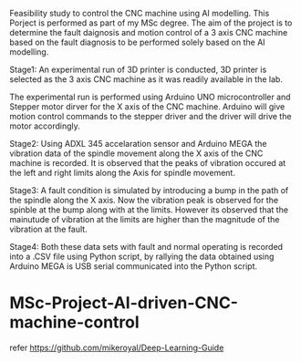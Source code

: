 Feasibility study to control the CNC machine using AI modelling.
This Porject is performed as part of my MSc degree.
The aim of the project is to determine the fault daignosis and motion control of a 3 axis CNC machine based on the fault diagnosis to be performed solely based on the AI modelling. 

Stage1: An experimental run of 3D printer is conducted, 3D printer is selected as the 3 axis CNC machine as it was readily available in the lab.

The experimental run is performed using Arduino UNO microcontroller and Stepper motor dirver for the X axis of the CNC machine. Arduino will give motion control commands to the stepper driver and the driver will drive the motor accordingly. 

Stage2: Using ADXL 345 accelaration sensor and Arduino MEGA the vibration data of the spindle movement along the X axis of the CNC machine is recorded. It is observed that the peaks of vibration occured at the left and right limits along the Axis for spindle movement. 

Stage3: A fault condition is simulated by introducing a bump in the path of the spindle along the X axis. Now the vibration peak is observed for the spinble at the bump along with at the limits. However its observed that the mainutude of vibration at the limits are higher than the magnitude of the vibration at the fault. 

Stage4: Both these data sets with fault and normal operating is recorded into a .CSV file using Python script, by rallying the data obtained using Arduino MEGA is USB serial communicated into the Python script. 



# MSc-Project-AI-driven-CNC-machine-control
refer https://github.com/mikeroyal/Deep-Learning-Guide
